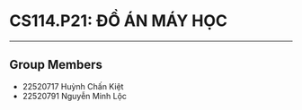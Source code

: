 # CS114.P21: ĐỒ ÁN MÁY HỌC 
---

## Group Members
- 22520717 Huỳnh Chấn Kiệt  
- 22520791 Nguyễn Minh Lộc
